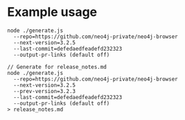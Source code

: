 # Example usage

``` // Generate md formatted changelog // Output to standard output node
node ./generate.js
  --repo=https://github.com/neo4j-private/neo4j-browser
  --next-version=3.2.5
  --last-commit=defedaedfeadefd232323
  --output-pr-links (default off)

````
```
// Generate for release_notes.md
node ./generate.js
  --repo=https://github.com/neo4j-private/neo4j-browser
  --next-version=3.2.5
  --prev-version=3.2.3
  --last-commit=defedaedfeadefd232323
  --output-pr-links (default off)
> release_notes.md
````
